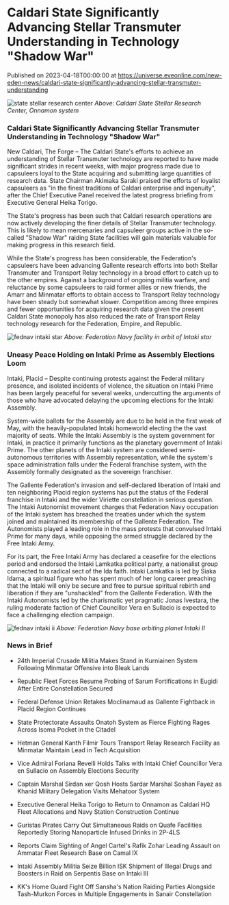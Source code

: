 # Caldari State Significantly Advancing Stellar Transmuter Understanding in Technology "Shadow War"
Published on 2023-04-18T00:00:00 at https://universe.eveonline.com/new-eden-news/caldari-state-significantly-advancing-stellar-transmuter-understanding

![state stellar research center](//images.ctfassets.net/1gqwxa4vbed9/3C7d15MmuaFVN6PiWfvQFU/b0fbbe4c8d9347a67ab06c07ea5a081d/state_stellar_research_center.png) *Above: Caldari State Stellar Research Center, Onnamon system*

### Caldari State Significantly Advancing Stellar Transmuter Understanding in Technology "Shadow War"

New Caldari, The Forge – The Caldari State's efforts to achieve an understanding of Stellar Transmuter technology are reported to have made significant strides in recent weeks, with major progress made due to capsuleers loyal to the State acquiring and submitting large quantities of research data. State Chairman Akimaka Saraki praised the efforts of loyalist capsuleers as "in the finest traditions of Caldari enterprise and ingenuity", after the Chief Executive Panel received the latest progress briefing from Executive General Heika Torigo.

The State's progress has been such that Caldari research operations are now actively developing the finer details of Stellar Transmuter technology. This is likely to mean mercenaries and capsuleer groups active in the so-called "Shadow War" raiding State facilities will gain materials valuable for making progress in this research field. 

While the State's progress has been considerable, the Federation's capsuleers have been advancing Gallente research efforts into both Stellar Transmuter and Transport Relay technology in a broad effort to catch up to the other empires. Against a background of ongoing militia warfare, and reluctance by some capsuleers to raid former allies or new friends, the Amarr and Minmatar efforts to obtain access to Transport Relay technology have been steady but somewhat slower. Competition among three empires and fewer opportunities for acquiring research data given the present Caldari State monopoly has also reduced the rate of Transport Relay technology research for the Federation, Empire, and Republic.

![fednav intaki star](//images.ctfassets.net/1gqwxa4vbed9/1tXTL2pAflnN4NkikSIXEp/4b72ee54af6538bca0dd6f49c89fdf6e/fednav_intaki_star.png) *Above: Federation Navy facility in orbit of Intaki star*

### Uneasy Peace Holding on Intaki Prime as Assembly Elections Loom

Intaki, Placid – Despite continuing protests against the Federal military presence, and isolated incidents of violence, the situation on Intaki Prime has been largely peaceful for several weeks, undercutting the arguments of those who have advocated delaying the upcoming elections for the Intaki Assembly.

System-wide ballots for the Assembly are due to be held in the first week of May, with the heavily-populated Intaki homeworld electing the the vast majority of seats. While the Intaki Assembly is the system government for Intaki, in practice it primarily functions as the planetary government of Intaki Prime. The other planets of the Intaki system are considered semi-autonomous territories with Assembly representation, while the system's space administration falls under the Federal franchise system, with the Assembly formally designated as the sovereign franchiser.

The Gallente Federation's invasion and self-declared liberation of Intaki and ten neighboring Placid region systems has put the status of the Federal franchise in Intaki and the wider Viriette constellation in serious question. The Intaki Autonomist movement charges that Federation Navy occupation of the Intaki system has breached the treaties under which the system joined and maintained its membership of the Gallente Federation. The Autonomists played a leading role in the mass protests that convulsed Intaki Prime for many days, while opposing the armed struggle declared by the Free Intaki Army.

For its part, the Free Intaki Army has declared a ceasefire for the elections period and endorsed the Intaki Lamkatka political party, a nationalist group connected to a radical sect of the Ida faith. Intaki Lamkatka is led by Siaka Idama, a spiritual figure who has spent much of her long career preaching that the Intaki will only be secure and free to pursue spiritual rebirth and liberation if they are "unshackled" from the Gallente Federation. With the Intaki Autonomists led by the charismatic yet pragmatic Jonas Ivestara, the ruling moderate faction of Chief Councillor Vera en Sullacio is expected to face a challenging election campaign. 

![fednav intaki ii](//images.ctfassets.net/1gqwxa4vbed9/6ViFymhRfRiOjqRZBBxLRY/0f404e37c058b3f8d42b77fb9c61621e/fednav_intaki_ii.png) *Above: Federation Navy base orbiting planet Intaki II*

### News in Brief

- 24th Imperial Crusade Militia Makes Stand in Kurniainen System Following Minmatar Offensive into Bleak Lands

- Republic Fleet Forces Resume Probing of Sarum Fortifications in Eugidi After Entire Constellation Secured

- Federal Defense Union Retakes Moclinamaud as Gallente Fightback in Placid Region Continues

- State Protectorate Assaults Onatoh System as Fierce Fighting Rages Across Isoma Pocket in the Citadel

- Hetman General Kanth Filmir Tours Transport Relay Research Facility as Minmatar Maintain Lead in Tech Acquisition

- Vice Admiral Foriana Revelli Holds Talks with Intaki Chief Councillor Vera en Sullacio on Assembly Elections Security

- Captain Marshal Sirdan xer Qosh Hosts Sardar Marshal Soshan Fayez as Khanid Military Delegation Visits Mehatoor System

- Executive General Heika Torigo to Return to Onnamon as Caldari HQ Fleet Allocations and Navy Station Construction Continue

- Guristas Pirates Carry Out Simultaneous Raids on Quafe Facilities Reportedly Storing Nanoparticle Infused Drinks in 2P-4LS

- Reports Claim Sighting of Angel Cartel's Rafik Zohar Leading Assault on Ammatar Fleet Research Base on Camal IX

- Intaki Assembly Militia Seize Billion ISK Shipment of Illegal Drugs and Boosters in Raid on Serpentis Base on Intaki III

- KK's Home Guard Fight Off Sansha's Nation Raiding Parties Alongside Tash-Murkon Forces in Multiple Engagements in Sanair Constellation
